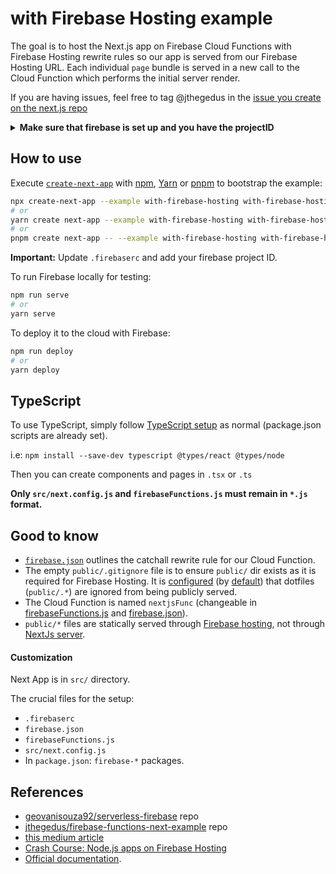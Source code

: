 # with Firebase Hosting example

The goal is to host the Next.js app on Firebase Cloud Functions with Firebase Hosting rewrite rules so our app is served from our Firebase Hosting URL. Each individual `page` bundle is served in a new call to the Cloud Function which performs the initial server render.

If you are having issues, feel free to tag @jthegedus in the [issue you create on the next.js repo](https://github.com/vercel/next.js/issues/new)

<details>
<summary><b>Make sure that firebase is set up and you have the projectID</b></summary>

- Install Firebase Tools: `npm i -g firebase-tools`
- Create a project through the [firebase web console](https://console.firebase.google.com/)
- Login to the Firebase CLI tool with `firebase login`
- Grab the **projectID** from [`firebase projects:list`](https://firebase.google.com/docs/cli#admin-commands) or the web consoles URL: `https://console.firebase.google.com/project/<projectID>`
  </details>

## How to use

Execute [`create-next-app`](https://github.com/vercel/next.js/tree/canary/packages/create-next-app) with [npm](https://docs.npmjs.com/cli/init), [Yarn](https://yarnpkg.com/lang/en/docs/cli/create/) or [pnpm](https://pnpm.io/) to bootstrap the example:

```bash
npx create-next-app --example with-firebase-hosting with-firebase-hosting-app
# or
yarn create next-app --example with-firebase-hosting with-firebase-hosting-app
# or
pnpm create next-app -- --example with-firebase-hosting with-firebase-hosting-app
```

**Important:** Update `.firebaserc` and add your firebase project ID.

To run Firebase locally for testing:

```bash
npm run serve
# or
yarn serve
```

To deploy it to the cloud with Firebase:

```bash
npm run deploy
# or
yarn deploy
```

## TypeScript

To use TypeScript, simply follow [TypeScript setup](https://nextjs.org/learn/excel/typescript/setup) as normal (package.json scripts are already set).

i.e: `npm install --save-dev typescript @types/react @types/node`

Then you can create components and pages in `.tsx` or `.ts`

**Only `src/next.config.js` and `firebaseFunctions.js` must remain in `*.js` format.**

## Good to know

- [`firebase.json`](firebase.json:#L7) outlines the catchall rewrite rule for our Cloud Function.
- The empty `public/.gitignore` file is to ensure `public/` dir exists as it is required for Firebase Hosting. It is [configured](firebase.json:#L4) (by [default](https://firebase.google.com/docs/hosting/full-config#ignore)) that dotfiles (`public/.*`) are ignored from being publicly served.
- The Cloud Function is named `nextjsFunc` (changeable in [firebaseFunctions.js](firebaseFunctions.js#L16) and [firebase.json](firebase.json#L8)).
- `public/*` files are statically served through [Firebase hosting](https://firebase.google.com/docs/hosting/full-config#public), not through [NextJs server](https://nextjs.org/docs/basic-features/static-file-serving).

#### Customization

Next App is in `src/` directory.

The crucial files for the setup:

- `.firebaserc`
- `firebase.json`
- `firebaseFunctions.js`
- `src/next.config.js`
- In `package.json`: `firebase-*` packages.

## References

- [geovanisouza92/serverless-firebase](https://github.com/geovanisouza92/serverless-firebase) repo
- [jthegedus/firebase-functions-next-example](https://github.com/jthegedus/firebase-functions-next-example) repo
- [this medium article](https://medium.com/@jthegedus/next-js-on-cloud-functions-for-firebase-with-firebase-hosting-7911465298f2)
- [Crash Course: Node.js apps on Firebase Hosting](https://youtu.be/LOeioOKUKI8)
- [Official documentation](https://firebase.google.com/docs/cli).
